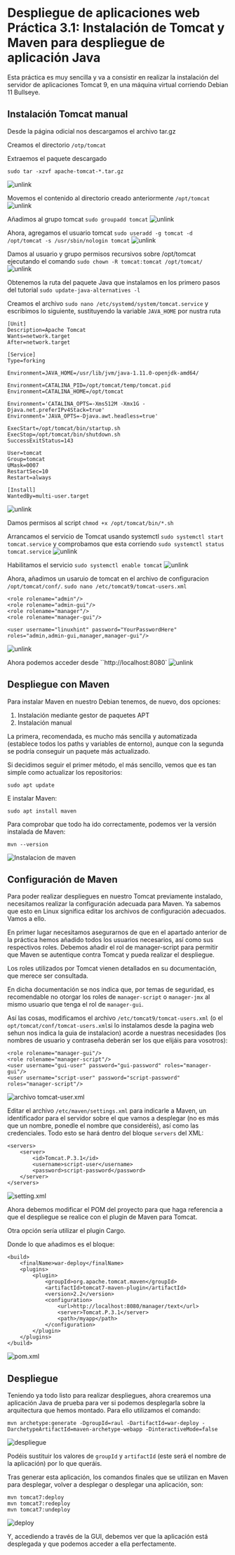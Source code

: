 # Despliegue de aplicaciones web Práctica 3.1: Instalación de Tomcat y Maven para despliegue de aplicación Java

Esta práctica es muy sencilla y va a consistir en realizar la instalación del servidor de aplicaciones Tomcat 9, en una máquina virtual corriendo Debian 11 Bullseye.

## Instalación Tomcat manual
Desde la página odicial nos descargamos el archivo tar.gz

Creamos el directorio `/otp/tomcat`

Extraemos el paquete descargado 
~~~
sudo tar -xzvf apache-tomcat-*.tar.gz
~~~
![unlink](img/45.png)

Movemos el contenido al directorio creado anteriormente `/opt/tomcat`
![unlink](img/46.png)

Añadimos al grupo tomcat `sudo groupadd tomcat`
![unlink](img/47.png)

Ahora, agregamos el usuario tomcat `sudo useradd -g tomcat -d /opt/tomcat -s /usr/sbin/nologin tomcat`
![unlink](img/48.png)

Damos al usuario y grupo permisos recursivos sobre /opt/tomcat ejecutando el comando `sudo chown -R tomcat:tomcat /opt/tomcat/`
![unlink](img/49.png)

Obtenemos la ruta del paquete Java que instalamos en los primero pasos del tutorial `sudo update-java-alternatives -l`

Creamos el archivo `sudo nano /etc/systemd/system/tomcat.service` y escribimos lo siguiente, sustituyendo la variable `JAVA_HOME` por nustra ruta
~~~
[Unit]
Description=Apache Tomcat
Wants=network.target
After=network.target

[Service]
Type=forking

Environment=JAVA_HOME=/usr/lib/jvm/java-1.11.0-openjdk-amd64/

Environment=CATALINA_PID=/opt/tomcat/temp/tomcat.pid
Environment=CATALINA_HOME=/opt/tomcat

Environment='CATALINA_OPTS=-Xms512M -Xmx1G -Djava.net.preferIPv4Stack=true'
Environment='JAVA_OPTS=-Djava.awt.headless=true'

ExecStart=/opt/tomcat/bin/startup.sh
ExecStop=/opt/tomcat/bin/shutdown.sh
SuccessExitStatus=143

User=tomcat
Group=tomcat
UMask=0007
RestartSec=10
Restart=always

[Install]
WantedBy=multi-user.target
~~~
![unlink](img/50.png)

Damos permisos al script `chmod +x /opt/tomcat/bin/*.sh`

Arrancamos el servicio de Tomcat usando systemctl `sudo systemctl start tomcat.service` y comprobamos que esta corriendo `sudo systemctl status tomcat.service`
![unlink](img/51.png)

Habilitamos el servicio `sudo systemctl enable tomcat`
![unlink](img/52.png)

Ahora, añadimos un usaruio de tomcat en el archivo de configuracion `/opt/tomcat/conf/`. `sudo nano /etc/tomcat9/tomcat-users.xml`
~~~
<role rolename="admin"/>
<role rolename="admin-gui"/>
<role rolename="manager"/>
<role rolename="manager-gui"/>

<user username="linuxhint" password="YourPasswordHere" roles="admin,admin-gui,manager,manager-gui"/>
~~~
![unlink](img/53.png)

Ahora podemos acceder desde ``http://localhost:8080`
![unlink](img/54.png)


## Despliegue con Maven
Para instalar Maven en nuestro Debian tenemos, de nuevo, dos opciones:
1. Instalación mediante gestor de paquetes APT
2. Instalación manual

La primera, recomendada, es mucho más sencilla y automatizada (establece todos los paths y variables de entorno), aunque con la segunda se podría conseguir un paquete más actualizado.

Si decidimos seguir el primer método, el más sencillo, vemos que es tan simple como actualizar los repositorios:
```
sudo apt update
```

E instalar Maven:
```
sudo apt install maven
```

Para comprobar que todo ha ido correctamente, podemos ver la versión instalada de Maven:
```
mvn --version
```
![Instalacion de maven](img/installMaven.png)

## Configuración de Maven
Para poder realizar despliegues en nuestro Tomcat previamente instalado, necesitamos realizar la configuración adecuada para Maven. Ya sabemos que esto en Linux significa editar los archivos de configuración adecuados. Vamos a ello.

En primer lugar necesitamos asegurarnos de que en el apartado anterior de la práctica hemos añadido todos los usuarios necesarios, así como sus respectivos roles. Debemos añadir el rol de manager-script para permitir que Maven se autentique contra Tomcat y pueda realizar el despliegue.

Los roles utilizados por Tomcat vienen detallados en su documentación, que merece ser consultada.

En dicha documentación se nos indica que, por temas de seguridad, es recomendable no otorgar los roles de `manager-script` o `manager-jmx` al mismo usuario que tenga el rol de `manager-gui`.

Así las cosas, modificamos el archivo `/etc/tomcat9/tomcat-users.xml` (o el `opt/tomcat/conf/tomcat-users.xml`si lo instalamos desde la pagina web sehun nos indica la guia de instalacion) acorde a nuestras necesidades (los nombres de usuario y contraseña deberán ser los que elijáis para vosotros):

```
<role rolename="manager-gui"/>
<role rolename="manager-script"/>
<user username="gui-user" password="gui-password" roles="manager-gui"/>
<user username="script-user" password="script-password" roles="manager-script"/>
```
![archivo tomcat-user.xml](img/Captura%20de%20pantalla%202024-11-16%20134629.png)

Editar el archivo ``/etc/maven/settings.xml`` para indicarle a Maven, un identificador para el servidor sobre el que vamos a desplegar (no es más que un nombre, ponedle el nombre que consideréis), así como las credenciales. Todo esto se hará dentro del bloque ``servers`` del XML:

````
<servers>
    <server>
        <id>Tomcat.P.3.1</id>
        <username>script-user</username>
        <password>script-password</password>
    </server>
</servers>
````
![setting.xml](img/setting.png)

Ahora debemos modificar el POM del proyecto para que haga referencia a que el despliegue se realice con el plugin de Maven para Tomcat.

Otra opción sería utilizar el plugin Cargo.

Donde lo que añadimos es el bloque:
````
<build>
    <finalName>war-deploy</finalName>
    <plugins>
        <plugin>
            <groupId>org.apache.tomcat.maven</groupId>
            <artifactId>tomcat7-maven-plugin</artifactId>
            <version>2.2</version>
            <configuration>
                <url>http://localhost:8080/manager/text</url>
                <server>Tomcat.P.3.1</server>
                <path>/myapp</path>
            </configuration>
        </plugin>
    </plugins>
</build>
````

![pom.xml](img/pom.png)

## Despliegue
Teniendo ya todo listo para realizar despliegues, ahora crearemos una aplicación Java de prueba para ver si podemos desplegarla sobre la arquitectura que hemos montado. Para ello utilizamos el comando:
````
mvn archetype:generate -DgroupId=raul -DartifactId=war-deploy -DarchetypeArtifactId=maven-archetype-webapp -DinteractiveMode=false
````

![despliegue](img/despliegue.png)

Podéis sustituir los valores de ``groupId`` y ``artifactId`` (este será el nombre de la aplicación) por lo que queráis.

Tras generar esta aplicación, los comandos finales que se utilizan en Maven para desplegar, volver a desplegar o desplegar una aplicación, son:

````
mvn tomcat7:deploy
mvn tomcat7:redeploy
mvn tomcat7:undeploy
````
![deploy](img/deploy.png)

Y, accediendo a través de la GUI, debemos ver que la aplicación está desplegada y que podemos acceder a ella perfectamente.


